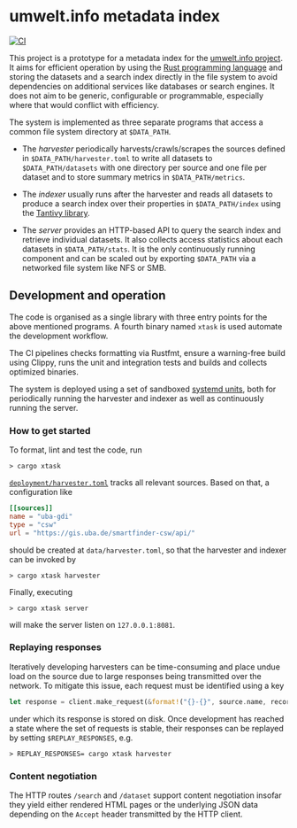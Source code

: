 # umwelt.info metadata index

[![CI](https://github.com/adamreichold/umwelt-info/actions/workflows/ci.yml/badge.svg)](https://github.com/adamreichold/umwelt-info/actions/workflows/ci.yml)

This project is a prototype for a metadata index for the [umwelt.info project](https://umwelt.info). It aims for efficient operation by using the [Rust programming language](https://www.rust-lang.org/) and storing the datasets and a search index directly in the file system to avoid dependencies on additional services like databases or search engines. It does not aim to be generic, configurable or programmable, especially where that would conflict with efficiency.

The system is implemented as three separate programs that access a common file system directory at `$DATA_PATH`.

* The _harvester_ periodically harvests/crawls/scrapes the sources defined in `$DATA_PATH/harvester.toml` to write all datasets to `$DATA_PATH/datasets` with one directory per source and one file per dataset and to store summary metrics in `$DATA_PATH/metrics`.

* The _indexer_ usually runs after the harvester and reads all datasets to produce a search index over their properties in `$DATA_PATH/index` using the [Tantivy library](https://github.com/quickwit-oss/tantivy).

* The _server_ provides an HTTP-based API to query the search index and retrieve individual datasets. It also collects access statistics about each datasets in `$DATA_PATH/stats`. It is the only continuously running component and can be scaled out by exporting `$DATA_PATH` via a networked file system like NFS or SMB.

## Development and operation

The code is organised as a single library with three entry points for the above mentioned programs. A fourth binary named `xtask` is used automate the development workflow.

The CI pipelines checks formatting via Rustfmt, ensure a warning-free build using Clippy, runs the unit and integration tests and builds and collects optimized binaries.

The system is deployed using a set of sandboxed [systemd units](https://systemd.io/), both for periodically running the harvester and indexer as well as continuously running the server.

### How to get started

To format, lint and test the code, run

```console
> cargo xtask
```

[`deployment/harvester.toml`](deployment/harvester.toml) tracks all relevant sources. Based on that, a configuration like

```toml
[[sources]]
name = "uba-gdi"
type = "csw"
url = "https://gis.uba.de/smartfinder-csw/api/"
```

should be created at `data/harvester.toml`, so that the harvester and indexer can be invoked by

```console
> cargo xtask harvester
```

Finally, executing

```console
> cargo xtask server
```

will make the server listen on `127.0.0.1:8081`.

### Replaying responses

Iteratively developing harvesters can be time-consuming and place undue load on the source due to large responses being transmitted over the network. To mitigate this issue, each request must be identified using a key

```rust
let response = client.make_request(&format!("{}-{}", source.name, record_number), |client| ...).await?;
```

under which its response is stored on disk. Once development has reached a state where the set of requests is stable, their responses can be replayed by setting `$REPLAY_RESPONSES`, e.g.

```console
> REPLAY_RESPONSES= cargo xtask harvester
```

### Content negotiation

The HTTP routes `/search` and `/dataset` support content negotiation insofar they yield either rendered HTML pages or the underlying JSON data depending on the `Accept` header transmitted by the HTTP client.
